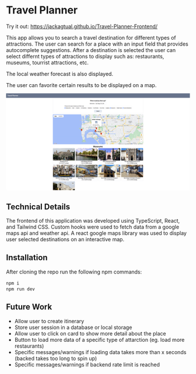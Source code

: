 # Travel Planner

Try it out: https://jackagtual.github.io/Travel-Planner-Frontend/

This app allows you to search a travel destination for different types of attractions. The user can search for a place with an input field that provides autocomplete suggestions. After a destination is selected the user can select differnt types of attractions to display such as: restaurants, museums, tourrist attractions, etc.

The local weather forecast is also displayed.

The user can favorite certain results to be displayed on a map.

![DestinationResults](./assets/TravelPlannerScreenshot.png)

## Technical Details

The frontend of this application was developed using TypeScript, React, and Tailwind CSS. Custom hooks were used to fetch data from a google maps api and weather api. A react google maps library was used to display user selected destinations on an interactive map.

## Installation

After cloning the repo run the following npm commands:

```
npm i
npm run dev
```

## Future Work

- Allow user to create itinerary
- Store user session in a database or local storage
- Allow user to click on card to show more detail about the place
- Button to load more data of a specific type of attarction (eg. load more restaurants)
- Specific messages/warnings if loading data takes more than x seconds (backed takes too long to spin up)
- Specific messages/warnings if backend rate limit is reached
